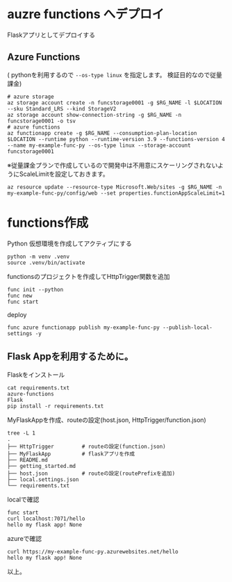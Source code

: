 # auzre functions へデプロイ

Flaskアプリとしてデプロイする

## Azure Functions
( pythonを利用するので `--os-type linux` を指定します。 検証目的なので従量課金)
```
# azure storage
az storage account create -n funcstorage0001 -g $RG_NAME -l $LOCATION --sku Standard_LRS --kind StorageV2
az storage account show-connection-string -g $RG_NAME -n funcstorage0001 -o tsv
# azure functions
az functionapp create -g $RG_NAME --consumption-plan-location $LOCATION --runtime python --runtime-version 3.9 --functions-version 4 --name my-example-func-py --os-type linux --storage-account funcstorage0001
```

※従量課金プランで作成しているので開発中は不用意にスケーリングされないようにScaleLimitを設定しておきます。
```
az resource update --resource-type Microsoft.Web/sites -g $RG_NAME -n my-example-func-py/config/web --set properties.functionAppScaleLimit=1
```

# functions作成

Python 仮想環境を作成してアクティブにする
```
python -m venv .venv
source .venv/bin/activate
```

functionsのプロジェクトを作成してHttpTrigger関数を追加
```
func init --python
func new
func start
```

deploy
```
func azure functionapp publish my-example-func-py --publish-local-settings -y
```

## Flask Appを利用するために。

Flaskをインストール
```
cat requirements.txt
azure-functions
Flask
pip install -r requirements.txt
```

MyFlaskAppを作成、routeの設定(host.json, HttpTrigger/function.json)
```
tree -L 1
.
├── HttpTrigger         # routeの設定(function.json)
├── MyFlaskApp          # flaskアプリを作成
├── README.md
├── getting_started.md
├── host.json           # routeの設定(routePrefixを追加)
├── local.settings.json
└── requirements.txt
```

localで確認
```
func start
curl localhost:7071/hello
hello my flask app! None
```

azureで確認
```
curl https://my-example-func-py.azurewebsites.net/hello
hello my flask app! None
```

以上。